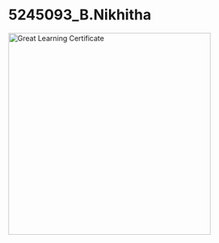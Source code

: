 # 5245093\_B.Nikhitha



<img src="https://raw.githubusercontent.com/nikhithabheemreddy/5245093\_B.Nikhitha/main/SDLC/Great%20Learning\_course.jpg" alt="Great Learning Certificate" width="400"/>



